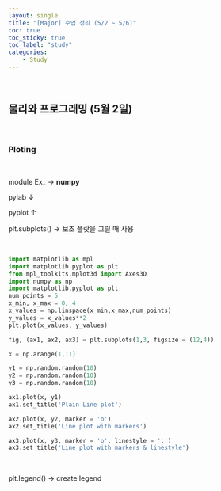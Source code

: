 ```yaml
---
layout: single
title: "[Major] 수업 정리 (5/2 ~ 5/6)"
toc: true
toc_sticky: true
toc_label: "study"
categories:
    - Study
---
```


<br>

## 물리와 프로그래밍 (5월 2일)

<br>

### Ploting

<br>

module Ex_ &rarr; **numpy**

pylab &darr;

pyplot &uarr;

plt.subplots() &rarr; 보조 플랏을 그릴 때 사용

<br>

```py
import matplotlib as mpl
import matplotlib.pyplot as plt
from mpl_toolkits.mplot3d import Axes3D
import numpy as np
import matplotlib.pyplot as plt
num_points = 5
x_min, x_max = 0, 4
x_values = np.linspace(x_min,x_max,num_points) 
y_values = x_values**2 
plt.plot(x_values, y_values)
```
```py
fig, (ax1, ax2, ax3) = plt.subplots(1,3, figsize = (12,4))

x = np.arange(1,11)

y1 = np.random.random(10)
y2 = np.random.random(10)
y3 = np.random.random(10)

ax1.plot(x, y1)
ax1.set_title('Plain Line plot')

ax2.plot(x, y2, marker = 'o')
ax2.set_title('Line plot with markers')

ax3.plot(x, y3, marker = 'o', linestyle = ':')
ax3.set_title('Line plot with markers & linestyle') 
```

<br>

plt.legend() &rarr; create legend

<br>